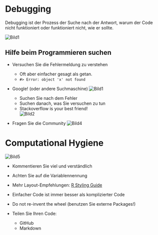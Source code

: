 # Debugging

Debugging ist der Prozess der Suche nach der Antwort, warum der Code nicht funktioniert oder funktioniert nicht, wie er sollte.

![Bild1](https://user-images.githubusercontent.com/14264578/144885599-ec058ee6-8b87-4502-9022-9d69744431e5.jpg)

## Hilfe beim Programmieren suchen

+ Versuchen Sie die Fehlermeldung zu verstehen
  + Oft aber einfacher gesagt als getan. 
  + `#> Error: object 'x' not found`

+ Google! (oder andere Suchmaschine) ![Bild1](https://user-images.githubusercontent.com/14264578/145049425-b66e729e-ffc0-4002-b65e-b3413ae0cd9a.jpg)
  + Suchen Sie nach dem Fehler 
  + Suchen danach, was Sie versuchen zu tun  
  + Stackoverflow is your best friend!  
![Bild2](https://user-images.githubusercontent.com/14264578/145049824-89273b67-c5e3-44d8-a7fe-ad990c0d8f99.jpg)

+ Fragen Sie die Community 
![Bild4](https://user-images.githubusercontent.com/14264578/145050084-055c0425-efd1-4282-9792-1a9081774b63.jpg)

# Computational Hygiene

![Bild5](https://user-images.githubusercontent.com/14264578/145050452-d3ba69fd-3055-4dd4-828e-8d8e5f699b29.jpg)

 + Kommentieren Sie viel und verständlich 
 
 + Achten Sie auf die Variablennennung 
 
 + Mehr Layout-Empfehlungen: [R Styling Guide](https://style.tidyverse.org/index.html)
 
 + Einfacher Code ist immer besser als komplizierter Code 
 
 + Do not re-invent the wheel (benutzen Sie externe Packages!)
  
 + Teilen Sie Ihren Code: 
   + GitHub
   + Markdown


